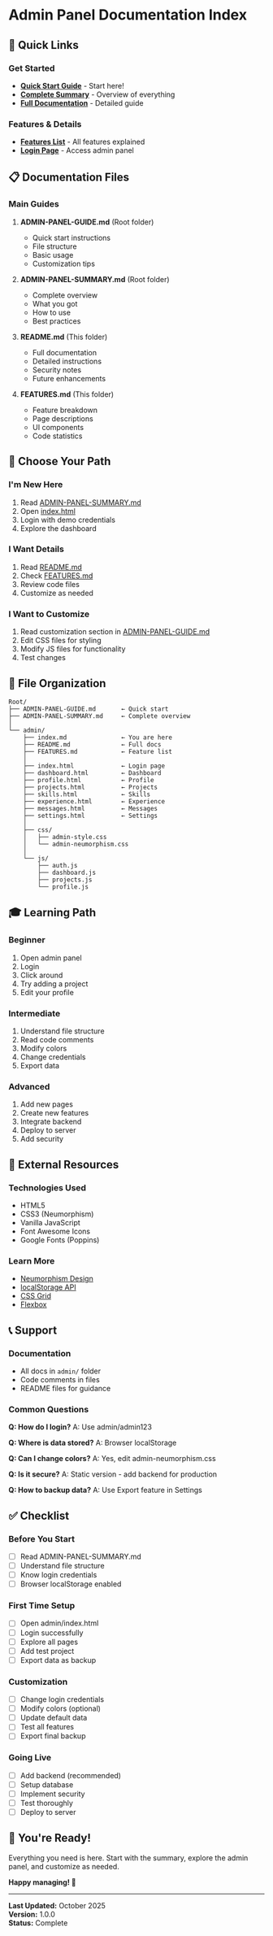 # Admin Panel Documentation Index

## 🚀 Quick Links

### Get Started
- **[Quick Start Guide](../ADMIN-PANEL-GUIDE.md)** - Start here!
- **[Complete Summary](../ADMIN-PANEL-SUMMARY.md)** - Overview of everything
- **[Full Documentation](README.md)** - Detailed guide

### Features & Details
- **[Features List](FEATURES.md)** - All features explained
- **[Login Page](index.html)** - Access admin panel

## 📋 Documentation Files

### Main Guides
1. **ADMIN-PANEL-GUIDE.md** (Root folder)
   - Quick start instructions
   - File structure
   - Basic usage
   - Customization tips

2. **ADMIN-PANEL-SUMMARY.md** (Root folder)
   - Complete overview
   - What you got
   - How to use
   - Best practices

3. **README.md** (This folder)
   - Full documentation
   - Detailed instructions
   - Security notes
   - Future enhancements

4. **FEATURES.md** (This folder)
   - Feature breakdown
   - Page descriptions
   - UI components
   - Code statistics

## 🎯 Choose Your Path

### I'm New Here
1. Read [ADMIN-PANEL-SUMMARY.md](../ADMIN-PANEL-SUMMARY.md)
2. Open [index.html](index.html)
3. Login with demo credentials
4. Explore the dashboard

### I Want Details
1. Read [README.md](README.md)
2. Check [FEATURES.md](FEATURES.md)
3. Review code files
4. Customize as needed

### I Want to Customize
1. Read customization section in [ADMIN-PANEL-GUIDE.md](../ADMIN-PANEL-GUIDE.md)
2. Edit CSS files for styling
3. Modify JS files for functionality
4. Test changes

## 📁 File Organization

```
Root/
├── ADMIN-PANEL-GUIDE.md       ← Quick start
├── ADMIN-PANEL-SUMMARY.md     ← Complete overview
│
└── admin/
    ├── index.md               ← You are here
    ├── README.md              ← Full docs
    ├── FEATURES.md            ← Feature list
    │
    ├── index.html             ← Login page
    ├── dashboard.html         ← Dashboard
    ├── profile.html           ← Profile
    ├── projects.html          ← Projects
    ├── skills.html            ← Skills
    ├── experience.html        ← Experience
    ├── messages.html          ← Messages
    ├── settings.html          ← Settings
    │
    ├── css/
    │   ├── admin-style.css
    │   └── admin-neumorphism.css
    │
    └── js/
        ├── auth.js
        ├── dashboard.js
        ├── projects.js
        └── profile.js
```

## 🎓 Learning Path

### Beginner
1. Open admin panel
2. Login
3. Click around
4. Try adding a project
5. Edit your profile

### Intermediate
1. Understand file structure
2. Read code comments
3. Modify colors
4. Change credentials
5. Export data

### Advanced
1. Add new pages
2. Create new features
3. Integrate backend
4. Deploy to server
5. Add security

## 🔗 External Resources

### Technologies Used
- HTML5
- CSS3 (Neumorphism)
- Vanilla JavaScript
- Font Awesome Icons
- Google Fonts (Poppins)

### Learn More
- [Neumorphism Design](https://neumorphism.io/)
- [localStorage API](https://developer.mozilla.org/en-US/docs/Web/API/Window/localStorage)
- [CSS Grid](https://css-tricks.com/snippets/css/complete-guide-grid/)
- [Flexbox](https://css-tricks.com/snippets/css/a-guide-to-flexbox/)

## 📞 Support

### Documentation
- All docs in `admin/` folder
- Code comments in files
- README files for guidance

### Common Questions

**Q: How do I login?**
A: Use admin/admin123

**Q: Where is data stored?**
A: Browser localStorage

**Q: Can I change colors?**
A: Yes, edit admin-neumorphism.css

**Q: Is it secure?**
A: Static version - add backend for production

**Q: How to backup data?**
A: Use Export feature in Settings

## ✅ Checklist

### Before You Start
- [ ] Read ADMIN-PANEL-SUMMARY.md
- [ ] Understand file structure
- [ ] Know login credentials
- [ ] Browser localStorage enabled

### First Time Setup
- [ ] Open admin/index.html
- [ ] Login successfully
- [ ] Explore all pages
- [ ] Add test project
- [ ] Export data as backup

### Customization
- [ ] Change login credentials
- [ ] Modify colors (optional)
- [ ] Update default data
- [ ] Test all features
- [ ] Export final backup

### Going Live
- [ ] Add backend (recommended)
- [ ] Setup database
- [ ] Implement security
- [ ] Test thoroughly
- [ ] Deploy to server

## 🎉 You're Ready!

Everything you need is here. Start with the summary, explore the admin panel, and customize as needed.

**Happy managing! 🚀**

---

**Last Updated:** October 2025  
**Version:** 1.0.0  
**Status:** Complete
